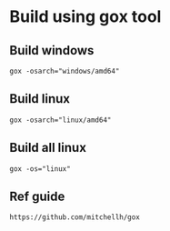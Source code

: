 # Build using gox tool

## Build windows
`gox -osarch="windows/amd64"`

## Build linux
`gox -osarch="linux/amd64"`

## Build all linux
`gox -os="linux"`

## Ref guide

`https://github.com/mitchellh/gox`
